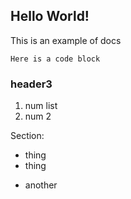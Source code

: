 ## Hello World!

This is an example of docs

```
Here is a code block
```

### header3 

1. num list
2. num 2

Section: 
* thing
* thing
- another

